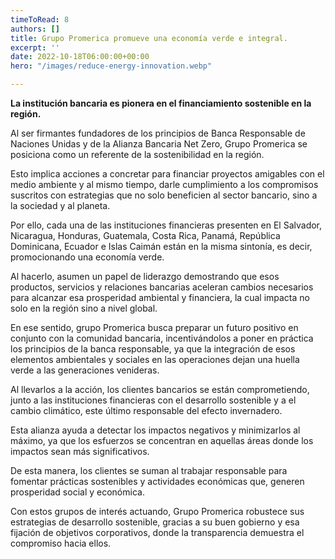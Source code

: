 ```yaml
---
timeToRead: 8
authors: []
title: Grupo Promerica promueve una economía verde e integral.
excerpt: ''
date: 2022-10-18T06:00:00+00:00
hero: "/images/reduce-energy-innovation.webp"

---
```

**La institución bancaria es pionera en el financiamiento sostenible en la región.**

Al ser firmantes fundadores de los principios de Banca Responsable de Naciones Unidas y de la Alianza Bancaria Net Zero, Grupo Promerica se posiciona como un referente de la sostenibilidad en la región.

Esto implica acciones a concretar para financiar proyectos amigables con el medio ambiente y al mismo tiempo, darle cumplimiento a los compromisos suscritos con estrategias que no solo beneficien al sector bancario, sino a la sociedad y al planeta.

Por ello, cada una de las instituciones financieras presenten en El Salvador, Nicaragua, Honduras, Guatemala, Costa Rica, Panamá, República Dominicana, Ecuador e Islas Caimán están en la misma sintonía, es decir, promocionando una economía verde.

Al hacerlo, asumen un papel de liderazgo demostrando que esos productos, servicios y relaciones bancarias aceleran cambios necesarios para alcanzar esa prosperidad ambiental y financiera, la cual impacta no solo en la región sino a nivel global.

En ese sentido, grupo Promerica busca preparar un futuro positivo en conjunto con la comunidad bancaria, incentivándolos a poner en práctica los principios de la banca responsable, ya que la integración de esos elementos ambientales y sociales en las operaciones dejan una huella verde a las generaciones venideras.

Al llevarlos a la acción, los clientes bancarios se están comprometiendo, junto a las instituciones financieras con el desarrollo sostenible y a el cambio climático, este último responsable del efecto invernadero.

Esta alianza ayuda a detectar los impactos negativos y minimizarlos al máximo, ya que los esfuerzos se concentran en aquellas áreas donde los impactos sean más significativos.

De esta manera, los clientes se suman al trabajar responsable para fomentar prácticas sostenibles y actividades económicas que, generen prosperidad social y económica.

Con estos grupos de interés actuando, Grupo Promerica robustece sus estrategias de desarrollo sostenible, gracias a su buen gobierno y esa fijación de objetivos corporativos, donde la transparencia demuestra el compromiso hacia ellos.